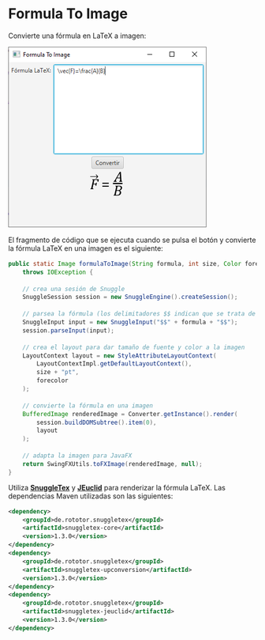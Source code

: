 # Formula To Image

Convierte una fórmula en LaTeX a imagen:

![Screenshot](docs/images/screenshot.png)

El fragmento de código que se ejecuta cuando se pulsa el botón y convierte la fórmula LaTeX en una imagen es el siguiente:

```java
public static Image formulaToImage(String formula, int size, Color forecolor) 
    throws IOException {
    
    // crea una sesión de Snuggle
    SnuggleSession session = new SnuggleEngine().createSession();
    
    // parsea la fórmula (los delimitadores $$ indican que se trata de una fórmula)
    SnuggleInput input = new SnuggleInput("$$" + formula + "$$");
    session.parseInput(input);
    
    // crea el layout para dar tamaño de fuente y color a la imagen
    LayoutContext layout = new StyleAttributeLayoutContext(
        LayoutContextImpl.getDefaultLayoutContext(), 
        size + "pt", 
        forecolor
    );
    
    // convierte la fórmula en una imagen
    BufferedImage renderedImage = Converter.getInstance().render(
        session.buildDOMSubtree().item(0), 
        layout
    );
    
    // adapta la imagen para JavaFX
    return SwingFXUtils.toFXImage(renderedImage, null);		
}
```

Utiliza [**SnuggleTex**](https://www2.ph.ed.ac.uk/snuggletex) y [**JEuclid**](http://jeuclid.sourceforge.net/) para renderizar la fórmula LaTeX. Las dependencias Maven utilizadas son las siguientes:

```xml
<dependency>
    <groupId>de.rototor.snuggletex</groupId>
    <artifactId>snuggletex-core</artifactId>
    <version>1.3.0</version>
</dependency>
<dependency>
    <groupId>de.rototor.snuggletex</groupId>
    <artifactId>snuggletex-upconversion</artifactId>
    <version>1.3.0</version>
</dependency>
<dependency>
    <groupId>de.rototor.snuggletex</groupId>
    <artifactId>snuggletex-jeuclid</artifactId>
    <version>1.3.0</version>
</dependency>
```

